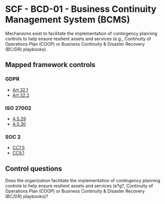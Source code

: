# SCF - BCD-01 - Business Continuity Management System (BCMS)
Mechanisms exist to facilitate the implementation of contingency planning controls to help ensure resilient assets and services (e.g., Continuity of Operations Plan (COOP) or Business Continuity & Disaster Recovery (BC/DR) playbooks).
## Mapped framework controls
### GDPR
- [Art 32.1](../gdpr/art32.md#Article-321)
- [Art 32.2](../gdpr/art32.md#Article-322)
  
### ISO 27002
- [A.5.29](../iso27002/a-5.md#a529)
- [A.5.30](../iso27002/a-5.md#a530)
  
### SOC 2
- [CC7.5](../soc2/cc75.md)
- [CC9.1](../soc2/cc91.md)
  
## Control questions
Does the organization facilitate the implementation of contingency planning controls to help ensure resilient assets and services (e?g?, Continuity of Operations Plan (COOP) or Business Continuity & Disaster Recovery (BC/DR) playbooks)?
  